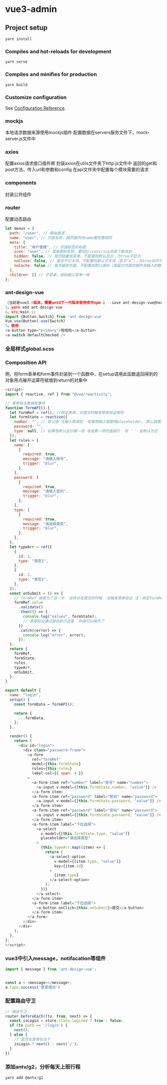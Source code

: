 # vue3-admin

## Project setup
```
yarn install
```

### Compiles and hot-reloads for development
```
yarn serve
```

### Compiles and minifies for production
```
yarn build
```

### Customize configuration
See [Configuration Reference](https://cli.vuejs.org/config/).


### mockjs
本地请求数据来源使用mockjs插件
配置数据在servers服务文件下，mock-server.js文件中

### axios
配置axios请求接口插件裤
封装axios在utils文件夹下http.js文件中
返回的get和post方法，传入url和参数和config
在api文件夹中配置每个模块需要的请求


### components
封装公共组件


### router
配置动态路由
```js
let menus = {
  path: "/user", // 路由路径
  name: "user", // 页面名称，跟页面内的name属性要相同
  meta: {
    title: "用户管理", // 页面标签的标题
    icon: "user", // 菜单图标名称，要在@/icons/svg目录下能找到
    hidden: false, // 是否隐藏该菜单，不配置则默认显示；为true不显示
    noClose: false, // 是否不可关闭，不配置则默认可关闭（显示“x”）；为true则不可关闭，将一直显示，如首页
    noCache: false // 是否缓存页面，不配置则默认缓存（保留对页面的操作及输入的数据）；为true则不缓存
  },
  children: [] // 子菜单，结构跟父菜单一样
};
```


### ant-design-vue
```js
（当前是vue3.0版本，需要antd下一代版本使用命令npm i --save ant-design-vue@next）
1、yarn add ant-design-vue
4、src/main.js
import {Button,Switch} from 'ant-design-vue'
Vue.use(Button).use(Switch)
5、使用
<a-button type="primary">哈哈哈</a-button>
<a-switch defaultChecked />
```


### 全局样式global.scss



### Composition API
例，将form表单和form事件封装到一个函数中，在setup调用此函数返回得到的对象用点展开运算符赋值到return的对象中
```js
<script>
import { reactive, ref } from "@vue/reactivity";

// 表单相关数据和事件
function formAPI() {
  let formRef = ref(); //绑定表单，对提交时触发表单验证规则
  let formState = reactive({
    number: "", // 默认值 与输入框绑定  如果想输入框能用placeholder, 那么就置为null
    password: "",
    type: null, // 如果想默认显示第一项 写成第一项的值就行  写 ' ' 会默认为空
  });
  let rules = {
    name: [
      {
        required: true,
        message: "请输入账号",
        trigger: "blur",
      },
    ],
    password: [
      {
        required: true,
        message: "请输入密码",
        trigger: "blur",
      },
    ],
    type: [
      {
        required: true,
        message: "请选择类型",
        trigger: "blur",
      },
    ],
  };
  let typeArr = ref([
    {
      id: 1,
      type: "类型1",
    },
    {
      id: 2,
      type: "类型2",
    },
  ]);
  const onSubmit = () => {
    // formRef 就是为了这一步  这样点击提交的时候  会触发表单验证 注：绑定formRef时不是{this.formRef}
    formRef.value
      .validate()
      .then(() => {
        console.log("values", formState);
        // 表单验证通过就会执行这里  你就可以操作了
      })
      .catch((error) => {
        console.log("error", error);
      });
  };
  return {
    formRef,
    formState,
    rules,
    typeArr,
    onSubmit,
  };
}

export default {
  name: "login",
  setup() {
    const formData = formAPI();

    return {
      ...formData,
    };
  },

  render() {
    return (
      <div id="login">
        <div class="password-frame">
          <a-form
            ref="formRef"
            model={this.formState}
            rules={this.rules}
            label-col={{ span: 4 }}
          >
            <a-form-item ref="number" label="账号" name="number">
              <a-input v-model={[this.formState.number, "value"]} />
            </a-form-item>
            <a-form-item ref="password" label="密码" name="password">
              <a-input v-model={[this.formState.password, "value"]} />
            </a-form-item>
            <a-form-item ref="password" label="密码" name="password">
              <a-input v-model={[this.formState.password, "value"]} />
            </a-form-item>
            <a-form-item label="下拉选择">
              <a-select
                v-model={[this.formState.type, "value"]}
                placeholder="请选择类型"
              >
                {this.typeArr.map((item) => {
                  return (
                    <a-select-option
                      v-model={[item.type, "value"]}
                      key={item.id}
                    >
                      {item.type}
                    </a-select-option>
                  );
                })}
              </a-select>
            </a-form-item>
            <a-form-item label="下拉选择">
              <a-button onClick={this.onSubmit}>提交</a-button>
            </a-form-item>
          </a-form>
        </div>
      </div>
    );
  },
};
</script>
```


### vue3中引入message，notifacation等组件
```js
import { message } from 'ant-design-vue';


const a = <message></message>;
a.type.success('登录成功')
```


### 配置路由守卫
```js
// 路由守卫
router.beforeEach((to, from, next) => {
  const isLogin = store.state.logined ? true : false;
  if (to.path == '/login') {
    next();
  } else {
    // 是否在登录状态下
    isLogin ? next() : next('/');
  }
})
```



### 添加antv/g2，分析每天上班行程
```js
yarn add @antv/g2
```
